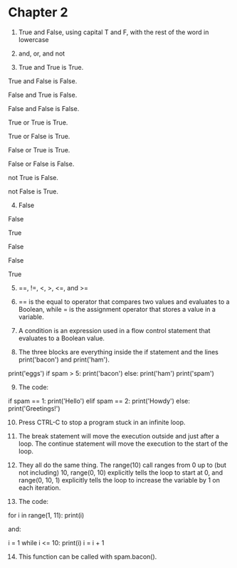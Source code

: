 # Chapter 2


1. True and False, using capital T and F, with the rest of the word in lowercase

2. and, or, and not

3. True and True is True.

True and False is False.

False and True is False.

False and False is False.

True or True is True.

True or False is True.

False or True is True.

False or False is False.

not True is False.

not False is True.

4. False

False

True

False

False

True

5. ==, !=, <, >, <=, and >=

6. == is the equal to operator that compares two values and evaluates to a Boolean, while = is the assignment operator that stores a value in a variable.

7. A condition is an expression used in a flow control statement that evaluates to a Boolean value.

8. The three blocks are everything inside the if statement and the lines print('bacon') and print('ham').

print('eggs')
if spam > 5:
    print('bacon')
else:
    print('ham')
print('spam')

9. The code:

if spam == 1:
    print('Hello')
elif spam == 2:
    print('Howdy')
else:
    print('Greetings!')

10. Press CTRL-C to stop a program stuck in an infinite loop.

11. The break statement will move the execution outside and just after a loop. The continue statement will move the execution to the start of the loop.

12. They all do the same thing. The range(10) call ranges from 0 up to (but not including) 10, range(0, 10) explicitly tells the loop to start at 0, and range(0, 10, 1) explicitly tells the loop to increase the variable by 1 on each iteration.

13. The code:

for i in range(1, 11):
    print(i)

and:

i = 1
while i <= 10:
    print(i)
    i = i + 1

14. This function can be called with spam.bacon().